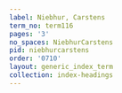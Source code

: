 ```yaml
---
label: Niebhur, Carstens
term_no: term116
pages: '3'
no_spaces: NiebhurCarstens
pid: niebhurcarstens
order: '0710'
layout: generic_index_term
collection: index-headings
---
```

